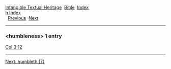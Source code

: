[Intangible Textual Heritage](../../index)  [Bible](../index) 
[Index](index)   
[h Index](_h_)  
  [Previous](c05639)  [Next](c05641) 

------------------------------------------------------------------------

### &lt;humbleness&gt; 1 entry

[Col 3:12](../kjv/col003.htm#012)  

------------------------------------------------------------------------

[Next: humbleth (7)](c05641)
